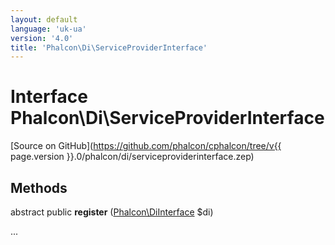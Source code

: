 ```yaml
---
layout: default
language: 'uk-ua'
version: '4.0'
title: 'Phalcon\Di\ServiceProviderInterface'
---
```

# Interface **Phalcon\Di\ServiceProviderInterface**

[Source on GitHub](https://github.com/phalcon/cphalcon/tree/v{{ page.version }}.0/phalcon/di/serviceproviderinterface.zep)

## Methods

abstract public **register** ([Phalcon\DiInterface](Phalcon_DiInterface) $di)

...